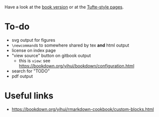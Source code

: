 Have a look at the [book version](book/) or at the [Tufte-style pages](tufte/).

# To-do

- svg output for figures
- `\newcommand`s to somewhere shared by tex **and** html output
- license on index page
- "view source" button on gitbook output
  + this is `view`: see <https://bookdown.org/yihui/bookdown/configuration.html>
- search for "TODO"
- pdf output


# Useful links

- <https://bookdown.org/yihui/rmarkdown-cookbook/custom-blocks.html>
